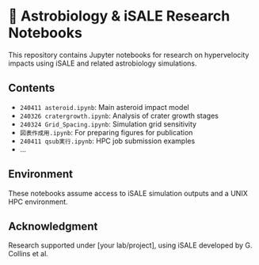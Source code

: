 # 🌌 Astrobiology & iSALE Research Notebooks

This repository contains Jupyter notebooks for research on hypervelocity impacts using iSALE and related astrobiology simulations.

## Contents

- `240411 asteroid.ipynb`: Main asteroid impact model
- `240326 cratergrowth.ipynb`: Analysis of crater growth stages
- `240324 Grid_Spacing.ipynb`: Simulation grid sensitivity
- `図表作成用.ipynb`: For preparing figures for publication
- `240411 qsub実行.ipynb`: HPC job submission examples
- ...

## Environment

These notebooks assume access to iSALE simulation outputs and a UNIX HPC environment.

## Acknowledgment

Research supported under [your lab/project], using iSALE developed by G. Collins et al.
